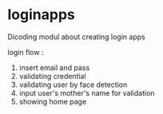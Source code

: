 # loginapps
Dicoding modul about creating login apps

login flow :

1. insert email and pass
2. validating credential
3. validating user by face detection
4. input user's mother's name for validation
5. showing home page
